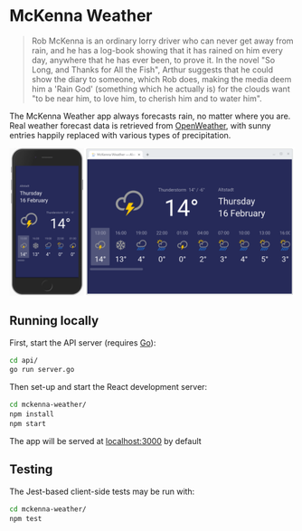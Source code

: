 # McKenna Weather

> Rob McKenna is an ordinary lorry driver who can never get away from rain, and he has a log-book showing that it has rained on him every day, anywhere that he has ever been, to prove it.
> In the novel "So Long, and Thanks for All the Fish", Arthur suggests that he could show the diary to someone, which Rob does, making the media deem him a 'Rain God' (something which he actually is) for the clouds want "to be near him, to love him, to cherish him and to water him".

The McKenna Weather app always forecasts rain, no matter where you are. Real weather forecast data is retrieved from [OpenWeather](https://openweathermap.org/), with sunny entries happily replaced with various types of precipitation.

![screenshots](screenshots/combined.png)

## Running locally

First, start the API server (requires [Go](https://golang.org/)):

```bash
cd api/
go run server.go
```

Then set-up and start the React development server:

```bash
cd mckenna-weather/
npm install
npm start
```

The app will be served at [localhost:3000](http://localhost:3000/) by default


## Testing

The Jest-based client-side tests may be run with:

```bash
cd mckenna-weather/
npm test
```
